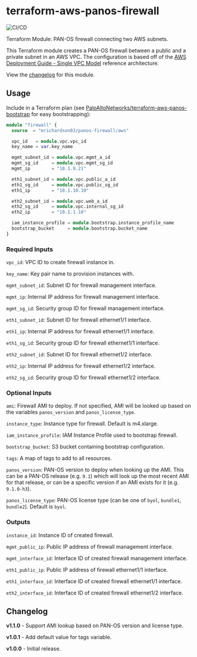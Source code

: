 # terraform-aws-panos-firewall

![CI/CD](https://github.com/mrichardson03/terraform-aws-panos-firewall/workflows/CI/CD/badge.svg?branch=develop)

Terraform Module: PAN-OS firewall connecting two AWS subnets.

This Terraform module creates a PAN-OS firewall between a public and a private subnet in an
AWS VPC.  The configuration is based off of the
[AWS Deployment Guide - Single VPC Model](https://www.paloaltonetworks.com/apps/pan/public/downloadResource?pagePath=/content/pan/en_US/resources/guides/aws-deployment-guide-single-resource)
reference architecture.

View the
[changelog](https://github.com/mrichardson03/terraform-aws-panos-firewall/blob/master/CHANGELOG.md)
for this module.

## Usage

Include in a Terraform plan (see [PaloAltoNetworks/terraform-aws-panos-bootstrap](https://github.com/PaloAltoNetworks/terraform-aws-panos-bootstrap) for easy bootstrapping):

```terraform
module "firewall" {
  source  = "mrichardson03/panos-firewall/aws"

  vpc_id   = module.vpc.vpc_id
  key_name = var.key_name

  mgmt_subnet_id = module.vpc.mgmt_a_id
  mgmt_sg_id     = module.vpc.mgmt_sg_id
  mgmt_ip        = "10.1.9.21"

  eth1_subnet_id = module.vpc.public_a_id
  eth1_sg_id     = module.vpc.public_sg_id
  eth1_ip        = "10.1.10.10"

  eth2_subnet_id = module.vpc.web_a_id
  eth2_sg_id     = module.vpc.internal_sg_id
  eth2_ip        = "10.1.1.10"

  iam_instance_profile = module.bootstrap.instance_profile_name
  bootstrap_bucket     = module.bootstrap.bucket_name
}
```

### Required Inputs

`vpc_id`: VPC ID to create firewall instance in.

`key_name`: Key pair name to provision instances with.

`mgmt_subnet_id`: Subnet ID for firewall management interface.

`mgmt_ip`: Internal IP address for firewall management interface.

`mgmt_sg_id`: Security group ID for firewall management interface.

`eth1_subnet_id`: Subnet ID for firewall ethernet1/1 interface.

`eth1_ip`: Internal IP address for firewall ethernet1/1 interface.

`eth1_sg_id`: Security group ID for firewall ethernet1/1 interface.

`eth2_subnet_id`: Subnet ID for firewall ethernet1/2 interface.

`eth2_ip`: Internal IP address for firewall ethernet1/2 interface.

`eth2_sg_id`: Security group ID for firewall ethernet1/2 interface.

### Optional Inputs

`ami`: Firewall AMI to deploy.  If not specified, AMI will be looked up based on the variables `panos_version` and
`panos_license_type`.

`instance_type`: Instance type for firewall.  Default is m4.xlarge.

`iam_instance_profile`: IAM Instance Profile used to bootstrap firewall.

`bootstrap_bucket`: S3 bucket containing bootstrap configuration.

`tags`: A map of tags to add to all resources.

`panos_version`: PAN-OS version to deploy when looking up the AMI.  This can be a PAN-OS release (e.g. `9.1`) which
will look up the most recent AMI for that release, or can be a specific version if an AMI exists for it
(e.g. `9.1.0-h3`).

`panos_license_type`: PAN-OS license type (can be one of `byol`, `bundle1`, `bundle2`).  Default is `byol`.

### Outputs

`instance_id`: Instance ID of created firewall.

`mgmt_public_ip`: Public IP address of firewall management interface.

`mgmt_interface_id`: Interface ID of created firewall management interface.

`eth1_public_ip`: Public IP address of firewall ethernet1/1 interface.

`eth1_interface_id`: Interface ID of created firewall ethernet1/1 interface.

`eth2_interface_id`: Interface ID of created firewall ethernet1/2 interface.

## Changelog

**v1.1.0** - Support AMI lookup based on PAN-OS version and license type.

**v1.0.1** - Add default value for tags variable.

**v1.0.0** - Initial release.
